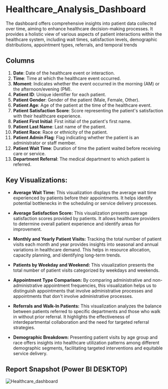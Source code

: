 
# Healthcare_Analysis_Dashboard

The dashboard offers comprehensive insights into patient data collected over time, aiming to enhance healthcare decision-making processes. It provides a holistic view of various aspects of patient interactions within the healthcare system, including wait times, satisfaction levels, demographic distributions, appointment types, referrals, and temporal trends

## Columns

1. **Date**: Date of the healthcare event or interaction.
2. **Time**: Time at which the healthcare event occurred.
3. **Moment**: Indicates whether the event occurred in the morning (AM) or the afternoon/evening (PM).
4. **Patient ID**: Unique identifier for each patient.
5. **Patient Gender**: Gender of the patient (Male, Female, Other).
6. **Patient Age**: Age of the patient at the time of the healthcare event.
7. **Patient Satisfaction Score**: Score representing the patient's satisfaction with their healthcare experience.
8. **Patient First Initial**: First initial of the patient's first name.
9. **Patient Last Name**: Last name of the patient.
10. **Patient Race**: Race or ethnicity of the patient.
11. **Patient Admin Flag**: Flag indicating whether the patient is an administrator or staff member.
12. **Patient Wait Time**: Duration of time the patient waited before receiving care or service.
13. **Department Referral**: The medical department to which patient is referred.

## Key Visualizations:

- **Average Wait Time:** This visualization displays the average wait time experienced by patients before their appointments. It helps identify potential bottlenecks in the scheduling or service delivery processes.

- **Average Satisfaction Score:** This visualization presents average satisfaction scores provided by patients. It allows healthcare providers to determine overall patient experience and identify areas for improvement.
- **Monthly and Yearly Patient Visits:** Tracking the total number of patient visits each month and year provides insights into seasonal and annual variations in healthcare demand. This helps in resource allocation, capacity planning, and identifying long-term trends.
- **Patients by Weekday and Weekend:** This visualization presents the total number of patient visits categorized by weekdays and weekends.
- **Appointment Type Comparison:** By comparing administrative and non-administrative appointment frequencies, this visualization helps us to distinguish appointments that involve administrative processes and appointments that don't involve administrative processes.
- **Referrals and Walk-In Patients:** This visualization analyzes the balance between patients referred to specific departments and those who walk in without prior referral. It highlights the effectiveness of interdepartmental collaboration and the need for targeted referral strategies.
- **Demographic Breakdown:** Presenting patient visits by age group and race offers insights into healthcare utilization patterns among different demographic segments, facilitating targeted interventions and equitable service delivery.

## Report Snapshot (Power BI DESKTOP)
![Healthcare_dashboard](https://github.com/mondalmoumita/Healthcare_Analysis_Dashboard/assets/170966638/12956459-8dec-4e86-8999-07d390e726a3)
